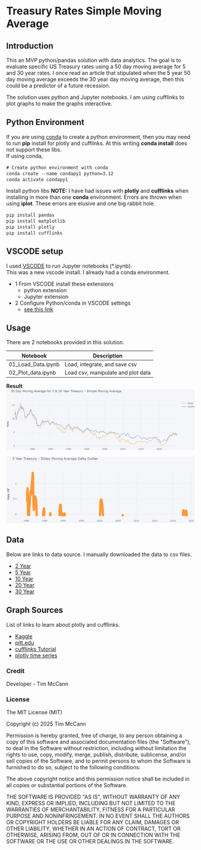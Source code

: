 # Treasury Rates Simple Moving Average
## Introduction 
This an MVP python/pandas solution with data analytics. The goal is to evaluate specific US Treasury rates using a 50 day moving average for 5 and 30 year rates. I once read an article that stipulated when the 5 year 50 day moving average exceeds the 30 year day moving average, then this could be a predictor of a future recession.    
  
The solution uses python and Jupyter notebooks. I am using cufflinks to plot graphs to make the graphs interactive.  

## Python Environment  
If you are using [conda](https://docs.anaconda.com/miniconda/install/) to create a python environment, then you may need to run **pip** install for plotly and cufflinks. At this writing **conda install** does not support these libs.    
If using conda,
```
# Create python environment with conda 
conda create --name condapy1 python=3.12
conda activate condapy1
```
Install python libs
**NOTE:** I have had issues with **plotly** and **cufflinks** when installing in more than one **conda** environment. Errors are thrown when using **iplot**. These errors are elusive and one big rabbit hole.     
```
pip install pandas
pip install matplotlib
pip install plotly
pip install cufflinks
```

## VSCODE setup  
I used [VSCODE](https://code.visualstudio.com/download) to run Jupyter notebooks (*.ipynb).  
This was a new vscode install. I already had a conda environment. 
- 1 From VSCODE install these extensions
    - python extension
    - Jupyter extension
- 2 Configure Python/conda in VSCODE settings
    - [see this link](https://geonetcast.wordpress.com/2023/01/17/using-conda-environments-with-visual-studio-code/)

## Usage 
There are 2 notebooks provided in this solution.  

| Notebook | Description | 
| -------- | ----------- | 
| 01_Load_Data.ipynb | Load, integrate, and save csv | 
| 02_Plot_data.ipynb | Load csv, manipulate and plot data |  
  
**Result**
![graph](./.attachments/5-30Year.png)  
  
![graph](./.attachments/final.png)  

## Data
Below are links to data source. I manually downloaded the data to csv files.   
- [2 Year](https://fred.stlouisfed.org/series/DGS2)  
- [5 Year](https://fred.stlouisfed.org/series/DGS5)  
- [10 Year](https://fred.stlouisfed.org/series/DGS10)  
- [20 Year](https://fred.stlouisfed.org/series/DGS20)  
- [30 Year](https://fred.stlouisfed.org/series/DGS30)  
  
## Graph Sources 
List of links to learn about plotly and cufflinks.  
- [Kaggle](https://www.kaggle.com/code/vvineeth/plotly-cufflinks-and-iplot)  
- [pitt.edu](https://sites.pitt.edu/~naraehan/presentation/Graphs_and_Plots_using_Plotly.html)
- [cufflinks Tutorial](https://github.com/santosjorge/cufflinks/blob/master/Cufflinks%20Tutorial%20-%20Plotly.ipynb)  
- [plotly time series](https://plotly.com/python/time-series/)  


### Credit 
Developer - Tim McCann  

### License
 
The MIT License (MIT)

Copyright (c) 2025 Tim McCann

Permission is hereby granted, free of charge, to any person obtaining a copy of this software and associated documentation files (the "Software"), to deal in the Software without restriction, including without limitation the rights to use, copy, modify, merge, publish, distribute, sublicense, and/or sell copies of the Software, and to permit persons to whom the Software is furnished to do so, subject to the following conditions:

The above copyright notice and this permission notice shall be included in all copies or substantial portions of the Software.

THE SOFTWARE IS PROVIDED "AS IS", WITHOUT WARRANTY OF ANY KIND, EXPRESS OR IMPLIED, INCLUDING BUT NOT LIMITED TO THE WARRANTIES OF MERCHANTABILITY, FITNESS FOR A PARTICULAR PURPOSE AND NONINFRINGEMENT. IN NO EVENT SHALL THE AUTHORS OR COPYRIGHT HOLDERS BE LIABLE FOR ANY CLAIM, DAMAGES OR OTHER LIABILITY, WHETHER IN AN ACTION OF CONTRACT, TORT OR OTHERWISE, ARISING FROM, OUT OF OR IN CONNECTION WITH THE SOFTWARE OR THE USE OR OTHER DEALINGS IN THE SOFTWARE.